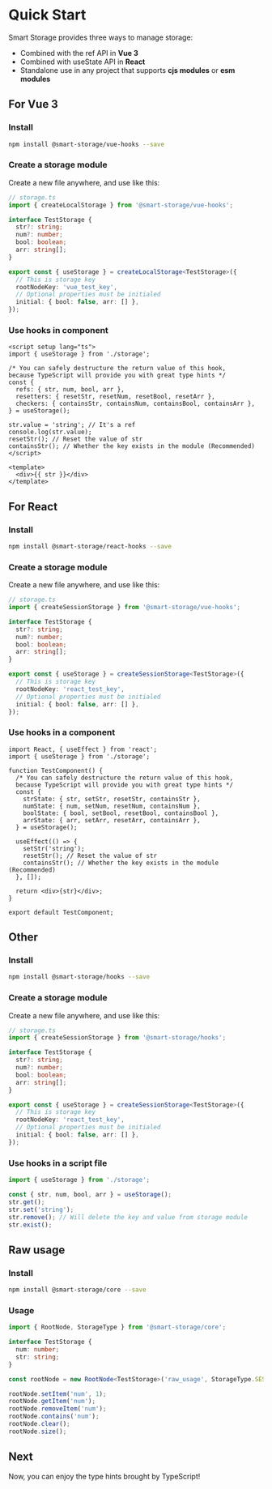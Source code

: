# Quick Start

Smart Storage provides three ways to manage storage:

- Combined with the ref API in **Vue 3**
- Combined with useState API in **React**
- Standalone use in any project that supports **cjs modules** or **esm modules**

## For Vue 3

### Install

```sh
npm install @smart-storage/vue-hooks --save
```

### Create a storage module

Create a new file anywhere, and use like this:

```ts
// storage.ts
import { createLocalStorage } from '@smart-storage/vue-hooks';

interface TestStorage {
  str?: string;
  num?: number;
  bool: boolean;
  arr: string[];
}

export const { useStorage } = createLocalStorage<TestStorage>({
  // This is storage key
  rootNodeKey: 'vue_test_key',
  // Optional properties must be initialed
  initial: { bool: false, arr: [] },
});
```

### Use hooks in component

```vue
<script setup lang="ts">
import { useStorage } from './storage';

/* You can safely destructure the return value of this hook,
because TypeScript will provide you with great type hints */
const {
  refs: { str, num, bool, arr },
  resetters: { resetStr, resetNum, resetBool, resetArr },
  checkers: { containsStr, containsNum, containsBool, containsArr },
} = useStorage();

str.value = 'string'; // It's a ref
console.log(str.value);
resetStr(); // Reset the value of str
containsStr(); // Whether the key exists in the module (Recommended)
</script>

<template>
  <div>{{ str }}</div>
</template>
```

## For React

### Install

```sh
npm install @smart-storage/react-hooks --save
```

### Create a storage module

Create a new file anywhere, and use like this:

```ts
// storage.ts
import { createSessionStorage } from '@smart-storage/vue-hooks';

interface TestStorage {
  str?: string;
  num?: number;
  bool: boolean;
  arr: string[];
}

export const { useStorage } = createSessionStorage<TestStorage>({
  // This is storage key
  rootNodeKey: 'react_test_key',
  // Optional properties must be initialed
  initial: { bool: false, arr: [] },
});
```

### Use hooks in a component

```tsx
import React, { useEffect } from 'react';
import { useStorage } from './storage';

function TestComponent() {
  /* You can safely destructure the return value of this hook,
  because TypeScript will provide you with great type hints */
  const {
    strState: { str, setStr, resetStr, containsStr },
    numState: { num, setNum, resetNum, containsNum },
    boolState: { bool, setBool, resetBool, containsBool },
    arrState: { arr, setArr, resetArr, containsArr },
  } = useStorage();

  useEffect(() => {
    setStr('string');
    resetStr(); // Reset the value of str
    containsStr(); // Whether the key exists in the module (Recommended)
  }, []);

  return <div>{str}</div>;
}

export default TestComponent;
```

## Other

### Install

```sh
npm install @smart-storage/hooks --save
```

### Create a storage module

Create a new file anywhere, and use like this:

```ts
// storage.ts
import { createSessionStorage } from '@smart-storage/hooks';

interface TestStorage {
  str?: string;
  num?: number;
  bool: boolean;
  arr: string[];
}

export const { useStorage } = createSessionStorage<TestStorage>({
  // This is storage key
  rootNodeKey: 'react_test_key',
  // Optional properties must be initialed
  initial: { bool: false, arr: [] },
});
```

### Use hooks in a script file

```ts
import { useStorage } from './storage';

const { str, num, bool, arr } = useStorage();
str.get();
str.set('string');
str.remove(); // Will delete the key and value from storage module
str.exist();
```

## Raw usage

### Install

```sh
npm install @smart-storage/core --save
```

### Usage

```ts
import { RootNode, StorageType } from '@smart-storage/core';

interface TestStorage {
  num: number;
  str: string;
}

const rootNode = new RootNode<TestStorage>('raw_usage', StorageType.SESSION);

rootNode.setItem('num', 1);
rootNode.getItem('num');
rootNode.removeItem('num');
rootNode.contains('num');
rootNode.clear();
rootNode.size();
```

## Next

Now, you can enjoy the type hints brought by TypeScript!

